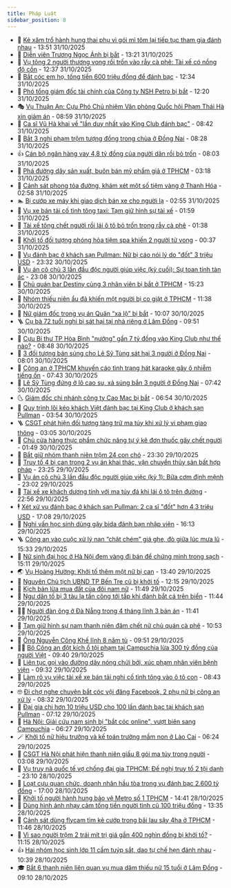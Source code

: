```yaml
---
title: Pháp Luật
sidebar_position: 8
---
```


<!-- dantri-phap-luat:START -->
- 🌊 [Kẻ xăm trổ hành hung thai phụ vì gói mì tôm lại tiếp tục tham gia đánh nhau](https://dantri.com.vn/phap-luat/ke-xam-tro-hanh-hung-thai-phu-vi-goi-mi-tom-lai-tiep-tuc-tham-gia-danh-nhau-20251031193517691.htm) - 13:51 31/10/2025
- 🐲 [Diễn viên Trương Ngọc Ánh bị bắt](https://dantri.com.vn/phap-luat/dien-vien-truong-ngoc-anh-bi-bat-20251031201718333.htm) - 13:21 31/10/2025
- 🌁 [Vụ tông 2 người thương vong rồi trốn vào rẫy cà phê: Tài xế có nồng độ cồn](https://dantri.com.vn/phap-luat/vu-tong-2-nguoi-thuong-vong-roi-tron-vao-ray-ca-phe-tai-xe-co-nong-do-con-20251031185115856.htm) - 12:37 31/10/2025
- 🎃 [Bắt cóc em họ, tống tiền 600 triệu đồng để đánh bạc](https://dantri.com.vn/phap-luat/bat-coc-em-ho-tong-tien-600-trieu-dong-de-danh-bac-20251031192301151.htm) - 12:34 31/10/2025
- 🦅 [Phó tổng giám đốc tài chính của Công ty NSH Petro bị bắt](https://dantri.com.vn/phap-luat/pho-tong-giam-doc-tai-chinh-cua-cong-ty-nsh-petro-bi-bat-20251031155921672.htm) - 12:20 31/10/2025
- 🎭 [Vụ Thuận An: Cựu Phó Chủ nhiệm Văn phòng Quốc hội Phạm Thái Hà xin giảm án](https://dantri.com.vn/phap-luat/vu-thuan-an-cuu-pho-chu-nhiem-van-phong-quoc-hoi-pham-thai-ha-xin-giam-an-20251031154339423.htm) - 08:59 31/10/2025
- 🤗 [Ca sĩ Vũ Hà khai về &quot;lần duy nhất vào King Club đánh bạc&quot;](https://dantri.com.vn/phap-luat/ca-si-vu-ha-khai-ve-lan-duy-nhat-vao-king-club-danh-bac-20251031153136294.htm) - 08:42 31/10/2025
- 🚀 [Bắt 3 nghi phạm trộm tượng đồng trong chùa ở Đồng Nai](https://dantri.com.vn/phap-luat/bat-3-nghi-pham-trom-tuong-dong-trong-chua-o-dong-nai-20251031142835470.htm) - 08:28 31/10/2025
- 👍 [Cán bộ ngân hàng vay 4,8 tỷ đồng của người dân rồi bỏ trốn](https://dantri.com.vn/phap-luat/can-bo-ngan-hang-vay-48-ty-dong-cua-nguoi-dan-roi-bo-tron-20251031145137608.htm) - 08:03 31/10/2025
- 🧐 [Phá đường dây sản xuất, buôn bán mỹ phẩm giả ở TPHCM](https://dantri.com.vn/phap-luat/pha-duong-day-san-xuat-buon-ban-my-pham-gia-o-tphcm-20251031095007901.htm) - 03:18 31/10/2025
- 🫶 [Cảnh sát phong tỏa đường, khám xét một số tiệm vàng ở Thanh Hóa](https://dantri.com.vn/phap-luat/canh-sat-phong-toa-duong-kham-xet-mot-so-tiem-vang-o-thanh-hoa-20251031095119835.htm) - 02:58 31/10/2025
- 🏊 [Bị cướp xe máy khi giao dịch bán xe cho người lạ](https://dantri.com.vn/phap-luat/bi-cuop-xe-may-khi-giao-dich-ban-xe-cho-nguoi-la-20251031093457097.htm) - 02:55 31/10/2025
- 🌋 [Vụ xe bán tải cố tình tông taxi: Tạm giữ hình sự tài xế](https://dantri.com.vn/phap-luat/vu-xe-ban-tai-co-tinh-tong-taxi-tam-giu-hinh-su-tai-xe-20251031083426584.htm) - 01:59 31/10/2025
- 👹 [Tài xế tông chết người rồi lái ô tô bỏ trốn trong rẫy cà phê](https://dantri.com.vn/phap-luat/tai-xe-tong-chet-nguoi-roi-lai-o-to-bo-tron-trong-ray-ca-phe-20251031073511141.htm) - 01:38 31/10/2025
- 🫣 [Khởi tố đối tượng phóng hỏa tiệm spa khiến 2 người tử vong](https://dantri.com.vn/phap-luat/khoi-to-doi-tuong-phong-hoa-tiem-spa-khien-2-nguoi-tu-vong-20251031064831073.htm) - 00:37 31/10/2025
- 🎃 [Vụ đánh bạc ở khách sạn Pullman: Nữ bị cáo nói lý do &quot;đốt&quot; 3 triệu USD](https://dantri.com.vn/phap-luat/vu-danh-bac-o-khach-san-pullman-nu-bi-cao-noi-ly-do-dot-3-trieu-usd-20251031010815866.htm) - 23:32 30/10/2025
- 🌝 [Vụ án cô chủ 3 lần đầu độc người giúp việc &lpar;kỳ cuối&rpar;: Sự toan tính tàn ác](https://dantri.com.vn/phap-luat/vu-an-co-chu-3-lan-dau-doc-nguoi-giup-viec-ky-cuoi-su-toan-tinh-tan-ac-20251031042543787.htm) - 23:08 30/10/2025
- 🚀 [Chủ quán bar Destiny cùng 3 nhân viên bị bắt ở TPHCM](https://dantri.com.vn/phap-luat/chu-quan-bar-destiny-cung-3-nhan-vien-bi-bat-o-tphcm-20251030215702269.htm) - 15:23 30/10/2025
- 🥷 [Nhóm thiếu niên ẩu đả khiến một người bị co giật ở TPHCM](https://dantri.com.vn/phap-luat/nhom-thieu-nien-au-da-khien-mot-nguoi-bi-co-giat-o-tphcm-20251030181957992.htm) - 11:38 30/10/2025
- 👺 [Nữ giám đốc trong vụ án Quân “xa lộ” bị bắt](https://dantri.com.vn/phap-luat/nu-giam-doc-trong-vu-an-quan-xa-lo-bi-bat-20251030165401938.htm) - 10:07 30/10/2025
- 🪜 [Cụ bà 72 tuổi nghi bị sát hại tại nhà riêng ở Lâm Đồng](https://dantri.com.vn/phap-luat/cu-ba-72-tuoi-nghi-bi-sat-hai-tai-nha-rieng-o-lam-dong-20251030164320427.htm) - 09:51 30/10/2025
- 🦄 [Cựu Bí thư TP Hòa Bình &quot;nướng&quot; gần 7 tỷ đồng vào King Club như thế nào?](https://dantri.com.vn/phap-luat/cuu-bi-thu-tp-hoa-binh-nuong-gan-7-ty-dong-vao-king-club-nhu-the-nao-20251030154026293.htm) - 08:48 30/10/2025
- 🦍 [3 đối tượng bán súng cho Lê Sỹ Tùng sát hại 3 người ở Đồng Nai](https://dantri.com.vn/phap-luat/3-doi-tuong-ban-sung-cho-le-sy-tung-sat-hai-3-nguoi-o-dong-nai-20251030143019675.htm) - 08:01 30/10/2025
- 🌁 [Công an ở TPHCM khuyến cáo tình trạng hát karaoke gây ô nhiễm tiếng ồn](https://dantri.com.vn/phap-luat/cong-an-o-tphcm-khuyen-cao-tinh-trang-hat-karaoke-gay-o-nhiem-tieng-on-20251030122839380.htm) - 07:43 30/10/2025
- 💯 [Lê Sỹ Tùng đứng ở lô cao su, xả súng bắn 3 người ở Đồng Nai](https://dantri.com.vn/phap-luat/le-sy-tung-dung-o-lo-cao-su-xa-sung-ban-3-nguoi-o-dong-nai-20251030140548745.htm) - 07:42 30/10/2025
- 🌜 [Giám đốc chi nhánh công ty Cao Mạc bị bắt](https://dantri.com.vn/phap-luat/giam-doc-chi-nhanh-cong-ty-cao-mac-bi-bat-20251030110532316.htm) - 06:54 30/10/2025
- 👹 [Quy trình lôi kéo khách Việt đánh bạc tại King Club ở khách sạn Pullman](https://dantri.com.vn/phap-luat/quy-trinh-loi-keo-khach-viet-danh-bac-tai-king-club-o-khach-san-pullman-20251030103405290.htm) - 03:54 30/10/2025
- 🪜 [CSGT phát hiện đối tượng tàng trữ ma túy khi xử lý vi phạm giao thông](https://dantri.com.vn/phap-luat/csgt-phat-hien-doi-tuong-tang-tru-ma-tuy-khi-xu-ly-vi-pham-giao-thong-20251030095532630.htm) - 03:05 30/10/2025
- 🦩 [Chủ cửa hàng thực phẩm chức năng tự ý kê đơn thuốc gây chết người](https://dantri.com.vn/phap-luat/chu-cua-hang-thuc-pham-chuc-nang-tu-y-ke-don-thuoc-gay-chet-nguoi-20251030075149334.htm) - 01:49 30/10/2025
- 💂 [Bắt giữ nhóm thanh niên trộm 24 con chó](https://dantri.com.vn/phap-luat/bat-giu-nhom-thanh-nien-trom-24-con-cho-20251029200340671.htm) - 23:30 29/10/2025
- 💃 [Truy tố 4 bị can trong 2 vụ án khai thác, vận chuyển thủy sản bất hợp pháp](https://dantri.com.vn/phap-luat/truy-to-4-bi-can-trong-2-vu-an-khai-thac-van-chuyen-thuy-san-bat-hop-phap-20251030004032058.htm) - 23:25 29/10/2025
- 🧐 [Vụ án cô chủ 3 lần đầu độc người giúp việc &lpar;kỳ 1&rpar;: Bữa cơm định mệnh](https://dantri.com.vn/phap-luat/vu-an-co-chu-3-lan-dau-doc-nguoi-giup-viec-ky-1-bua-com-dinh-menh-20251030055200101.htm) - 23:02 29/10/2025
- 🤗 [Tài xế xe khách dương tính với ma túy đá khi lái ô tô trên đường](https://dantri.com.vn/phap-luat/tai-xe-xe-khach-duong-tinh-voi-ma-tuy-da-khi-lai-o-to-tren-duong-20251030010858564.htm) - 22:56 29/10/2025
- 🕴 [Xét xử vụ đánh bạc ở khách sạn Pullman: 2 ca sĩ &quot;đốt&quot; hơn 4,3 triệu USD](https://dantri.com.vn/phap-luat/xet-xu-vu-danh-bac-o-khach-san-pullman-2-ca-si-dot-hon-43-trieu-usd-20251029225159741.htm) - 17:08 29/10/2025
- 🐎 [Nghi vấn học sinh dùng gậy bida đánh bạn nhập viện](https://dantri.com.vn/phap-luat/nghi-van-hoc-sinh-dung-gay-bida-danh-ban-nhap-vien-20251029224628063.htm) - 16:13 29/10/2025
- 🪜 [Công an vào cuộc xử lý nạn “chặt chém” giá ghe, đò giữa lúc mưa lũ](https://dantri.com.vn/phap-luat/cong-an-vao-cuoc-xu-ly-nan-chat-chem-gia-ghe-do-giua-luc-mua-lu-20251029222100462.htm) - 15:33 29/10/2025
- 🤭 [Nữ sinh đại học ở Hà Nội đem vàng đi bán để chứng minh trong sạch](https://dantri.com.vn/phap-luat/nu-sinh-dai-hoc-o-ha-noi-dem-vang-di-ban-de-chung-minh-trong-sach-20251029220419878.htm) - 15:11 29/10/2025
- 🌏 [Vụ Hoàng Hường: Khởi tố thêm một nữ bị can](https://dantri.com.vn/phap-luat/vu-hoang-huong-khoi-to-them-mot-nu-bi-can-20251029204123187.htm) - 13:40 29/10/2025
- 🎃 [Nguyên Chủ tịch UBND TP Bến Tre cũ bị khởi tố](https://dantri.com.vn/phap-luat/nguyen-chu-tich-ubnd-tp-ben-tre-cu-bi-khoi-to-20251029190202444.htm) - 12:15 29/10/2025
- 🗽 [Kịch bản lừa mua đất của đôi nam nữ](https://dantri.com.vn/phap-luat/kich-ban-lua-mua-dat-cua-doi-nam-nu-20251029180306569.htm) - 11:49 29/10/2025
- 🌁 [Ngư dân tố bị 3 tàu lạ tấn công tới tấp khi đánh bắt cá trên biển](https://dantri.com.vn/phap-luat/ngu-dan-to-bi-3-tau-la-tan-cong-toi-tap-khi-danh-bat-ca-tren-bien-20251029175710753.htm) - 11:44 29/10/2025
- 🧑‍💻 [Người đàn ông ở Đà Nẵng trong 4 tháng lĩnh 3 bản án](https://dantri.com.vn/phap-luat/nguoi-dan-ong-o-da-nang-trong-4-thang-linh-3-ban-an-20251029175213431.htm) - 11:41 29/10/2025
- 🌮 [Tạm giữ hình sự nam thanh niên đâm chết nữ chủ quán cà phê](https://dantri.com.vn/phap-luat/tam-giu-hinh-su-nam-thanh-nien-dam-chet-nu-chu-quan-ca-phe-20251029171246771.htm) - 10:53 29/10/2025
- 🤗 [Ông Nguyễn Công Khế lĩnh 8 năm tù](https://dantri.com.vn/phap-luat/ong-nguyen-cong-khe-linh-8-nam-tu-20251029163656853.htm) - 09:51 29/10/2025
- 👨‍🏫 [Bộ Công an đột kích ổ tội phạm tại Campuchia lừa 300 tỷ đồng của người Việt](https://dantri.com.vn/phap-luat/bo-cong-an-dot-kich-o-toi-pham-tai-campuchia-lua-300-ty-dong-cua-nguoi-viet-20251029163045210.htm) - 09:40 29/10/2025
- 🎉 [Liên tục gọi vào đường dây nóng chửi bới, xúc phạm nhân viên bệnh viện](https://dantri.com.vn/phap-luat/lien-tuc-goi-vao-duong-day-nong-chui-boi-xuc-pham-nhan-vien-benh-vien-20251029145843507.htm) - 09:32 29/10/2025
- 🤗 [Làm rõ vụ việc tài xế xe bán tải nghi cố tình tông vào ô tô con](https://dantri.com.vn/phap-luat/lam-ro-vu-viec-tai-xe-xe-ban-tai-nghi-co-tinh-tong-vao-o-to-con-20251029151012992.htm) - 08:43 29/10/2025
- 🤓 [Đi chợ nghe chuyện bắt cóc vội đăng Facebook, 2 phụ nữ bị công an xử lý](https://dantri.com.vn/phap-luat/di-cho-nghe-chuyen-bat-coc-voi-dang-facebook-2-phu-nu-bi-cong-an-xu-ly-20251029145446723.htm) - 08:32 29/10/2025
- 👹 [Đại gia chi hơn 10 triệu USD cho 100 lần đánh bạc tại khách sạn Pullman](https://dantri.com.vn/phap-luat/dai-gia-chi-hon-10-trieu-usd-cho-100-lan-danh-bac-tai-khach-san-pullman-20251029135807576.htm) - 07:12 29/10/2025
- 🐘 [Hà Nội: Giải cứu nam sinh bị &quot;bắt cóc online&quot;, vượt biên sang Campuchia](https://dantri.com.vn/phap-luat/ha-noi-giai-cuu-nam-sinh-bi-bat-coc-online-vuot-bien-sang-campuchia-20251029132141271.htm) - 06:27 29/10/2025
- 🪄 [Khởi tố nữ hiệu trưởng và kế toán trường mầm non ở Lào Cai](https://dantri.com.vn/phap-luat/khoi-to-nu-hieu-truong-va-ke-toan-truong-mam-non-o-lao-cai-20251029124609632.htm) - 06:24 29/10/2025
- 💄 [CSGT Hà Nội phát hiện thanh niên giấu 8 gói ma túy trong người](https://dantri.com.vn/phap-luat/csgt-ha-noi-phat-hien-thanh-nien-giau-8-goi-ma-tuy-trong-nguoi-20251029094725342.htm) - 03:08 29/10/2025
- 🐎 [Vụ truy nã quốc tế vợ chồng đại gia TPHCM: Đề nghị truy tố 2 tội danh](https://dantri.com.vn/phap-luat/vu-truy-na-quoc-te-vo-chong-dai-gia-tphcm-de-nghi-truy-to-2-toi-danh-20251028115140678.htm) - 23:10 28/10/2025
- 💯 [Loạt cựu quan chức, doanh nhân hầu tòa trong vụ đánh bạc 2.600 tỷ đồng](https://dantri.com.vn/phap-luat/loat-cuu-quan-chuc-doanh-nhan-hau-toa-trong-vu-danh-bac-2600-ty-dong-20251028222251054.htm) - 17:00 28/10/2025
- 💯 [Khởi tố người hành hung bảo vệ Metro số 1 TPHCM](https://dantri.com.vn/phap-luat/khoi-to-nguoi-hanh-hung-bao-ve-metro-so-1-tphcm-20251028212511329.htm) - 14:41 28/10/2025
- 🌈 [Dùng hình ảnh nhạy cảm tống tiền người tình cũ 100 triệu đồng](https://dantri.com.vn/phap-luat/dung-hinh-anh-nhay-cam-tong-tien-nguoi-tinh-cu-100-trieu-dong-20251028195532107.htm) - 13:35 28/10/2025
- 🧠 [Cảnh sát dùng flycam tìm kẻ cướp trong bãi lau sậy 4ha ở TPHCM](https://dantri.com.vn/phap-luat/canh-sat-dung-flycam-tim-ke-cuop-trong-bai-lau-say-4ha-o-tphcm-20251028182044718.htm) - 11:46 28/10/2025
- 🌈 [Vì sao người trộm 2 trái mít trị giá gần 400 nghìn đồng bị khởi tố?](https://dantri.com.vn/phap-luat/vi-sao-nguoi-trom-2-trai-mit-tri-gia-gan-400-nghin-dong-bi-khoi-to-20251028162350255.htm) - 11:15 28/10/2025
- 👍 [Hai nhóm học sinh lớp 11 cầm tuýp sắt, dao tự chế hẹn đánh nhau](https://dantri.com.vn/phap-luat/hai-nhom-hoc-sinh-lop-11-cam-tuyp-sat-dao-tu-che-hen-danh-nhau-20251028170604195.htm) - 10:39 28/10/2025
- 🎓 [Bắt 6 thanh niên liên quan vụ mua dâm thiếu nữ 15 tuổi ở Lâm Đồng](https://dantri.com.vn/phap-luat/bat-6-thanh-nien-lien-quan-vu-mua-dam-thieu-nu-15-tuoi-o-lam-dong-20251028153447730.htm) - 09:10 28/10/2025<!-- dantri-phap-luat:END -->
